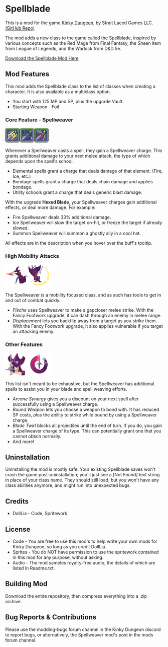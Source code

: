 # Spellblade
This is a mod for the game [Kinky Dungeon](https://ada18980.itch.io/kinky-dungeon/), by Strait Laced Games LLC. [(GitHub Repo)](https://github.com/Ada18980/KinkiestDungeon/)

The mod adds a new class to the game called the Spellblade, inspired by various concepts such as the Red Mage from Final Fantasy, the Sheen item from League of Legends, and the Warlock from D&D 5e.

[Download the Spellblade Mod Here](https://github.com/dollliandra/DollLiaSpellblade/releases)

## Mod Features

This mod adds the Spellblade class to the list of classes when creating a character. It is also available as a multiclass option.
* You start with 125 MP and SP, plus the upgrade Vault.
* Starting Weapon - Foil

### Core Feature - Spellweaver
![Spellweaver1](/Buffs/buff/buffDLSB_Spellweaver_light.png)![Spellweaver2](/Buffs/buff/buffDLSB_Spellweaver_leather.png)![Spellweaver3](/Buffs/buff/buffDLSB_Spellweaver_knowledge.png)

Whenever a Spellweaver casts a spell, they gain a Spellweaver charge. This grants additional damage to your next melee attack, the type of which depends upon the spell's school.
* Elemental spells grant a charge that deals damage of that element. (Fire, Ice, etc.)
* Bondage spells grant a charge that deals chain damage and applies bondage.
* Utility schools grant a charge that deals generic blast damage.

With the upgrade **Hexed Blade**, your Spellweaver charges gain additional effects, or deal more damage.  For example:
* Fire Spellweaver deals 33% additional damage.
* Ice Spellweaver will slow the target on-hit, or freeze the target if already slowed.
* Summon Spellweaver will summon a ghostly ally in a cool hat.

All effects are in the description when you hover over the buff's tooltip.

### High Mobility Attacks
![Flèche](/Spells/DLSB_Fleche.png)![Displacement](/Spells/DLSB_Displacement.png)

The Spellweaver is a mobility focused class, and as such has tools to get in and out of combat quickly.
* *Flèche* uses Spellweaver to make a gapcloser melee strike. With the Fancy Footwork upgrade, it can dash through an enemy in melee range.
* *Displacement* lets you backflip away from a target as you strike them. With the Fancy Footwork upgrade, it also applies vulnerable if you target an attacking enemy.

### Other Features
![Preparation](/Spells/DLSB_Preparation.png)![BladeTwirl](/Spells/DLSB_BladeTwirl.png)

This list isn't meant to be exhaustive, but the Spellweaver has additional spells to assist you in your blade and spell weaving efforts.
* *Arcane Synergy* gives you a discount on your next spell after successfully using a Spellweaver charge.
* *Bound Weapon* lets you choose a weapon to bond with. It has reduced SP costs, plus the ability to strike while bound by using a Spellweaver charge.
* *Blade Twirl* blocks all projectiles until the end of turn. If you do, you gain a Spellweaver charge of its type. This can potentially grant one that you cannot obtain normally.
* And more!

## Uninstallation
Uninstalling the mod is mostly safe.  Your existing Spellblade saves won't crash the game post-uninstallation; you'll just see a \[Not Found\] text string in place of your class name.  They should still load, but you won't have any class abilities anymore, and might run into unexpected bugs.

## Credits
* DollLia - Code, Spritework

## License
* Code - You are free to use this mod's to help write your own mods for Kinky Dungeon, so long as you credit DollLia.
* Sprites - You do NOT have permission to use the spritework contained in this mod for any purpose, without asking.
* Audio - The mod samples royalty-free audio, the details of which are listed in Readme.txt.

## Building Mod
Download the entire repository, then compress everything into a .zip archive.

## Bug Reports & Contributions

Please use the modding-bugs forum channel in the Kinky Dungeon discord to report bugs, or alternatively, the Spellweaver mod's post in the mods forum channel.
